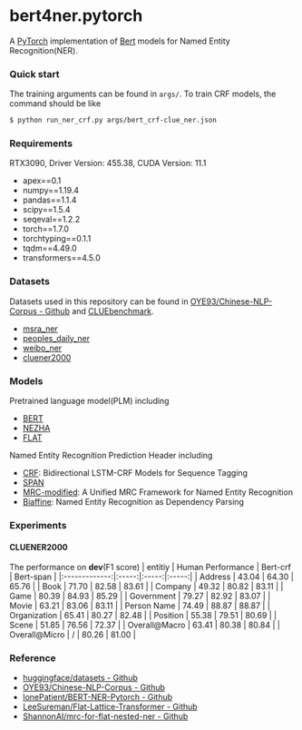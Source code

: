 # bert4ner.pytorch
A [PyTorch](https://pytorch.org/) implementation of [Bert](https://arxiv.org/abs/1706.03762) models for Named Entity Recognition(NER).

### Quick start

The training arguments can be found in `args/`. To train CRF models, the command should be like
``` sh
$ python run_ner_crf.py args/bert_crf-clue_ner.json
```

### Requirements

RTX3090, Driver Version: 455.38, CUDA Version: 11.1
- apex==0.1
- numpy==1.19.4
- pandas==1.1.4
- scipy==1.5.4
- seqeval==1.2.2
- torch==1.7.0
- torchtyping==0.1.1
- tqdm==4.49.0
- transformers==4.5.0

### Datasets

Datasets used in this repository can be found in [OYE93/Chinese-NLP-Corpus - Github](https://github.com/OYE93/Chinese-NLP-Corpus) and [CLUEbenchmark](https://github.com/CLUEbenchmark/).

- [msra_ner](https://github.com/OYE93/Chinese-NLP-Corpus/tree/master/NER/MSRA)
- [peoples_daily_ner](https://github.com/OYE93/Chinese-NLP-Corpus/tree/master/NER/People's%20Daily)
- [weibo_ner](https://github.com/OYE93/Chinese-NLP-Corpus/tree/master/NER/Weibo)
- [cluener2000](https://www.cluebenchmarks.com/dataSet_search_modify.html?keywords=cluener2000)

### Models

Pretrained language model(PLM) including
- [BERT](https://arxiv.org/abs/1706.03762)
- [NEZHA](https://arxiv.org/abs/1909.00204)
- [FLAT](https://arxiv.org/abs/2004.11795)

Named Entity Recognition Prediction Header including
- [CRF](https://arxiv.org/abs/1508.01991): Bidirectional LSTM-CRF Models for Sequence Tagging
- [SPAN]()
- [MRC-modified](https://arxiv.org/abs/1910.11476): A Unified MRC Framework for Named Entity Recognition
- [Biaffine](https://arxiv.org/abs/2005.07150): Named Entity Recognition as Dependency Parsing

### Experiments

#### CLUENER2000

The performance on **dev**(F1 score)
| entitiy       | Human Performance | Bert-crf | Bert-span |
|:-------------:|:-----:|:-----:|:-----:|
| Address       | 43.04 | 64.30 | 65.76 |
| Book          | 71.70 | 82.58 | 83.61 |
| Company       | 49.32 | 80.82 | 83.11 |
| Game          | 80.39 | 84.93 | 85.29 |
| Government    | 79.27 | 82.92 | 83.07 |
| Movie         | 63.21 | 83.06 | 83.11 |
| Person Name   | 74.49 | 88.87 | 88.87 |
| Organization  | 65.41 | 80.27 | 82.48 |
| Position      | 55.38 | 79.51 | 80.69 |
| Scene         | 51.85 | 76.56 | 72.37 |
| Overall@Macro | 63.41 | 80.38 | 80.84 |
| Overall@Micro | /     | 80.26 | 81.00 |

### Reference

- [huggingface/datasets - Github](https://github.com/huggingface/datasets)
- [OYE93/Chinese-NLP-Corpus - Github](https://github.com/OYE93/Chinese-NLP-Corpus)
- [lonePatient/BERT-NER-Pytorch - Github](https://github.com/lonePatient/BERT-NER-Pytorch)
- [LeeSureman/Flat-Lattice-Transformer - Github](https://github.com/LeeSureman/Flat-Lattice-Transformer)
- [ShannonAI/mrc-for-flat-nested-ner - Github](https://github.com/ShannonAI/mrc-for-flat-nested-ner)